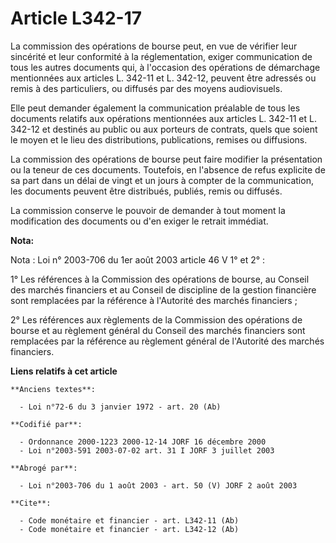 # Article L342-17

La commission des opérations de bourse peut, en vue de vérifier leur sincérité et leur conformité à la réglementation, exiger
communication de tous les autres documents qui, à l'occasion des opérations de démarchage mentionnées aux articles L. 342-11
et L. 342-12, peuvent être adressés ou remis à des particuliers, ou diffusés par des moyens audiovisuels.

Elle peut demander également la communication préalable de tous les documents relatifs aux opérations mentionnées aux
articles L. 342-11 et L. 342-12 et destinés au public ou aux porteurs de contrats, quels que soient le moyen et le lieu des
distributions, publications, remises ou diffusions.

La commission des opérations de bourse peut faire modifier la présentation ou la teneur de ces documents. Toutefois, en
l'absence de refus explicite de sa part dans un délai de vingt et un jours à compter de la communication, les documents
peuvent être distribués, publiés, remis ou diffusés.

La commission conserve le pouvoir de demander à tout moment la modification des documents ou d'en exiger le retrait immédiat.

**Nota:**

Nota : Loi n° 2003-706 du 1er août 2003 article 46 V 1° et 2° :

1° Les références à la Commission des opérations de bourse, au Conseil des marchés financiers et au Conseil de discipline de
la gestion financière sont remplacées par la référence à l'Autorité des marchés financiers ;

2° Les références aux règlements de la Commission des opérations de bourse et au règlement général du Conseil des marchés
financiers sont remplacées par la référence au règlement général de l'Autorité des marchés financiers.

**Liens relatifs à cet article**

	**Anciens textes**:

	  - Loi n°72-6 du 3 janvier 1972 - art. 20 (Ab)

	**Codifié par**:

	  - Ordonnance 2000-1223 2000-12-14 JORF 16 décembre 2000
	  - Loi n°2003-591 2003-07-02 art. 31 I JORF 3 juillet 2003

	**Abrogé par**:

	  - Loi n°2003-706 du 1 août 2003 - art. 50 (V) JORF 2 août 2003

	**Cite**:

	  - Code monétaire et financier - art. L342-11 (Ab)
	  - Code monétaire et financier - art. L342-12 (Ab)
